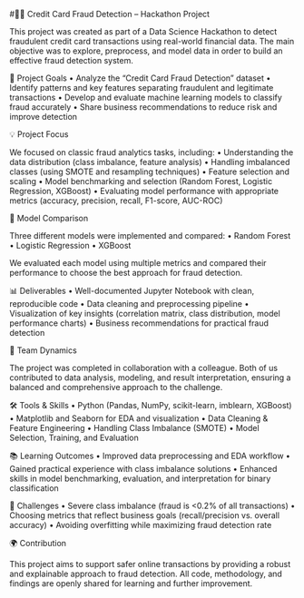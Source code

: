 #🕵️‍♂️ Credit Card Fraud Detection – Hackathon Project

This project was created as part of a Data Science Hackathon to detect fraudulent credit card transactions using real-world financial data. The main objective was to explore, preprocess, and model data in order to build an effective fraud detection system.

🎯 Project Goals
	•	Analyze the “Credit Card Fraud Detection” dataset
	•	Identify patterns and key features separating fraudulent and legitimate transactions
	•	Develop and evaluate machine learning models to classify fraud accurately
	•	Share business recommendations to reduce risk and improve detection

💡 Project Focus

We focused on classic fraud analytics tasks, including:
	•	Understanding the data distribution (class imbalance, feature analysis)
	•	Handling imbalanced classes (using SMOTE and resampling techniques)
	•	Feature selection and scaling
	•	Model benchmarking and selection (Random Forest, Logistic Regression, XGBoost)
	•	Evaluating model performance with appropriate metrics (accuracy, precision, recall, F1-score, AUC-ROC)

🤖 Model Comparison

Three different models were implemented and compared:
	•	Random Forest
	•	Logistic Regression
	•	XGBoost

We evaluated each model using multiple metrics and compared their performance to choose the best approach for fraud detection.

📊 Deliverables
	•	Well-documented Jupyter Notebook with clean, reproducible code
	•	Data cleaning and preprocessing pipeline
	•	Visualization of key insights (correlation matrix, class distribution, model performance charts)
	•	Business recommendations for practical fraud detection

🤝 Team Dynamics

The project was completed in collaboration with a colleague. Both of us contributed to data analysis, modeling, and result interpretation, ensuring a balanced and comprehensive approach to the challenge.

🛠 Tools & Skills
	•	Python (Pandas, NumPy, scikit-learn, imblearn, XGBoost)
	•	Matplotlib and Seaborn for EDA and visualization
	•	Data Cleaning & Feature Engineering
	•	Handling Class Imbalance (SMOTE)
	•	Model Selection, Training, and Evaluation

📚 Learning Outcomes
	•	Improved data preprocessing and EDA workflow
	•	Gained practical experience with class imbalance solutions
	•	Enhanced skills in model benchmarking, evaluation, and interpretation for binary classification

🚧 Challenges
	•	Severe class imbalance (fraud is <0.2% of all transactions)
	•	Choosing metrics that reflect business goals (recall/precision vs. overall accuracy)
	•	Avoiding overfitting while maximizing fraud detection rate

🌍 Contribution

This project aims to support safer online transactions by providing a robust and explainable approach to fraud detection. All code, methodology, and findings are openly shared for learning and further improvement.